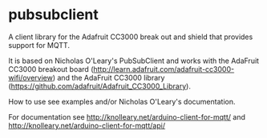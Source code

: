 pubsubclient
============

A client library for the Adafruit CC3000 break out and shield that provides support for MQTT.

It is based on Nicholas O'Leary's PubSubClient and works with the AdaFruit CC3000 breakout board (http://learn.adafruit.com/adafruit-cc3000-wifi/overview) and the AdaFruit CC3000 library (https://github.com/adafruit/Adafruit_CC3000_Library).

How to use see examples and/or Nicholas O'Leary's documentation.

For documentation see http://knolleary.net/arduino-client-for-mqtt/ and http://knolleary.net/arduino-client-for-mqtt/api/
